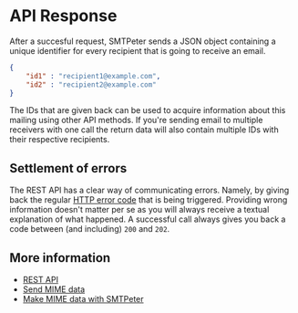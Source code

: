# API Response

After a succesful request, SMTPeter sends a JSON object containing a unique identifier 
for every recipient that is going to receive an email. 

```json
{
    "id1" : "recipient1@example.com",
    "id2" : "recipient2@example.com"
}
```

The IDs that are given back can be used to acquire information about this mailing 
using other API methods. If you're sending email to multiple receivers with 
one call the return data will also contain multiple IDs with their respective recipients.

## Settlement of errors

The REST API has a clear way of communicating errors. Namely, by giving back the regular
<a href="https://nl.wikipedia.org/wiki/Lijst_van_HTTP-statuscodes" target="_blank">HTTP error code</a>
that is being triggered. Providing wrong information doesn't matter per se as you will always 
receive a textual explanation of what happened. A successful call always gives you back 
a code between (and including) `200` and `202`.

## More information

* [REST API](./rest-api)
* [Send MIME data](./rest-mime)
* [Make MIME data with SMTPeter](./rest-send-json)
